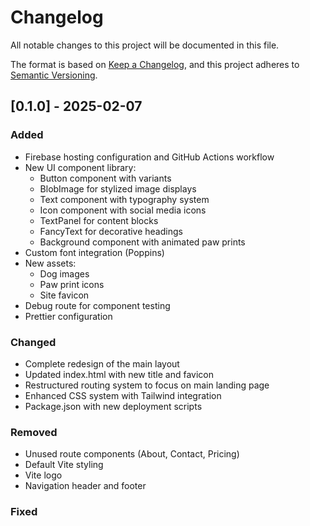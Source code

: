 # Changelog

All notable changes to this project will be documented in this file.

The format is based on [Keep a Changelog](https://keepachangelog.com/en/1.1.0/),
and this project adheres to [Semantic Versioning](https://semver.org/spec/v2.0.0.html).

## [0.1.0] - 2025-02-07

### Added

- Firebase hosting configuration and GitHub Actions workflow
- New UI component library:
  - Button component with variants
  - BlobImage for stylized image displays
  - Text component with typography system
  - Icon component with social media icons
  - TextPanel for content blocks
  - FancyText for decorative headings
  - Background component with animated paw prints
- Custom font integration (Poppins)
- New assets:
  - Dog images
  - Paw print icons
  - Site favicon
- Debug route for component testing
- Prettier configuration

### Changed

- Complete redesign of the main layout
- Updated index.html with new title and favicon
- Restructured routing system to focus on main landing page
- Enhanced CSS system with Tailwind integration
- Package.json with new deployment scripts

### Removed

- Unused route components (About, Contact, Pricing)
- Default Vite styling
- Vite logo
- Navigation header and footer

### Fixed
